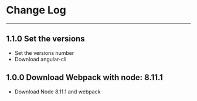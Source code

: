 # Change Log
-----
## 1.1.0 Set the versions
* Set the versions number
* Download angular-cli

## 1.0.0 Download Webpack with node: 8.11.1
* Download Node 8.11.1 and webpack